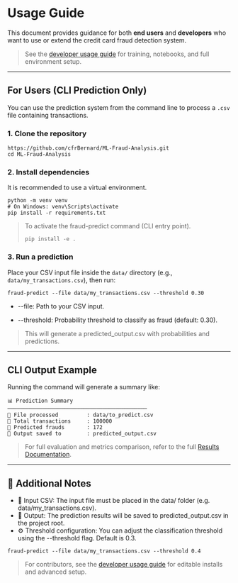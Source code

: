 # Usage Guide

This document provides guidance for both **end users** and **developers** who want to use or extend the credit card fraud detection system.

> See the [developer usage guide](usage_dev.md) for training, notebooks, and full environment setup.

---

## For Users (CLI Prediction Only)

You can use the prediction system from the command line to process a `.csv` file containing transactions.

### 1. Clone the repository

```
https://github.com/cfrBernard/ML-Fraud-Analysis.git
cd ML-Fraud-Analysis
```

### 2. Install dependencies

It is recommended to use a virtual environment.

```
python -m venv venv
# On Windows: venv\Scripts\activate
pip install -r requirements.txt
```

> To activate the fraud-predict command (CLI entry point).
> ```
> pip install -e .
> ```

### 3. Run a prediction

Place your CSV input file inside the `data/` directory (e.g., `data/my_transactions.csv`), then run:

```
fraud-predict --file data/my_transactions.csv --threshold 0.30
```

- --file: Path to your CSV input.

- --threshold: Probability threshold to classify as fraud (default: 0.30).

> This will generate a predicted_output.csv with probabilities and predictions.

---

## CLI Output Example

Running the command will generate a summary like:

```
📊 Prediction Summary
────────────────────────────────────────────
📁 File processed         : data/to_predict.csv
🔢 Total transactions     : 100000
🚨 Predicted frauds       : 172
💾 Output saved to        : predicted_output.csv
```

> For full evaluation and metrics comparison, refer to the full [Results Documentation](results.md).

---

## 📎 Additional Notes
- 📂 Input CSV: The input file must be placed in the data/ folder (e.g. data/my_transactions.csv).
- 📄 Output: The prediction results will be saved to predicted_output.csv in the project root.
- ⚙️ Threshold configuration: You can adjust the classification threshold using the --threshold flag. Default is 0.3.

```
fraud-predict --file data/my_transactions.csv --threshold 0.4
```

> For contributors, see the [developer usage guide](usage_dev.md) for editable installs and advanced setup.
